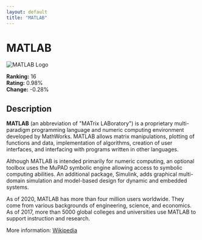 ```yaml
---
layout: default
title: "MATLAB"
---
```

# MATLAB

![MATLAB Logo](https://upload.wikimedia.org/wikipedia/commons/thumb/2/21/Matlab_Logo.png/500px-Matlab_Logo.png)

**Ranking:** 16  
**Rating:** 0.98%  
**Change:** -0.28%

## Description

<p class="mw-empty-elt">
</p>




<p><b>MATLAB</b> (an abbreviation of "MATrix LABoratory") is a proprietary multi-paradigm programming language and numeric computing environment developed by MathWorks. MATLAB allows matrix manipulations, plotting of functions and data, implementation of algorithms, creation of user interfaces, and interfacing with programs written in other languages.
</p><p>Although MATLAB is intended primarily for numeric computing, an optional toolbox uses the MuPAD symbolic engine allowing access to symbolic computing abilities. An additional package, Simulink, adds graphical multi-domain simulation and model-based design for dynamic and embedded systems.
</p><p>As of 2020, MATLAB has more than four million users worldwide. They come from various backgrounds of engineering, science, and economics. As of 2017, more than 5000 global colleges and universities use MATLAB to support instruction and research.
</p>



More information: [Wikipedia](https://en.wikipedia.org/wiki/MATLAB)
